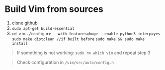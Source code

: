 # Build Vim from sources

1. clone [github](https://github.com/vim/vim)
2. `sudo apt-get build-essential`
3. `cd vim`
	 `./configure --with-features=huge --enable-python3-interp=yes`
	 `sudo make distclean //if built before`
	 `sudo make && sudo make install`

> If something is not working:
`sudo rm which vim`
> and repeat step 3

> Check configuration in
`/vim/src/auto/config.h`
